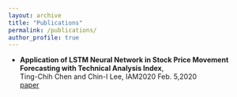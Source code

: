 ```yaml
---
layout: archive
title: "Publications"
permalink: /publications/
author_profile: true
---
```


- **Application of LSTM Neural Network in Stock Price Movement Forecasting with Technical Analysis Index**,  
Ting-Chih Chen and Chin-I Lee, IAM2020 Feb. 5,2020   
[paper]()

